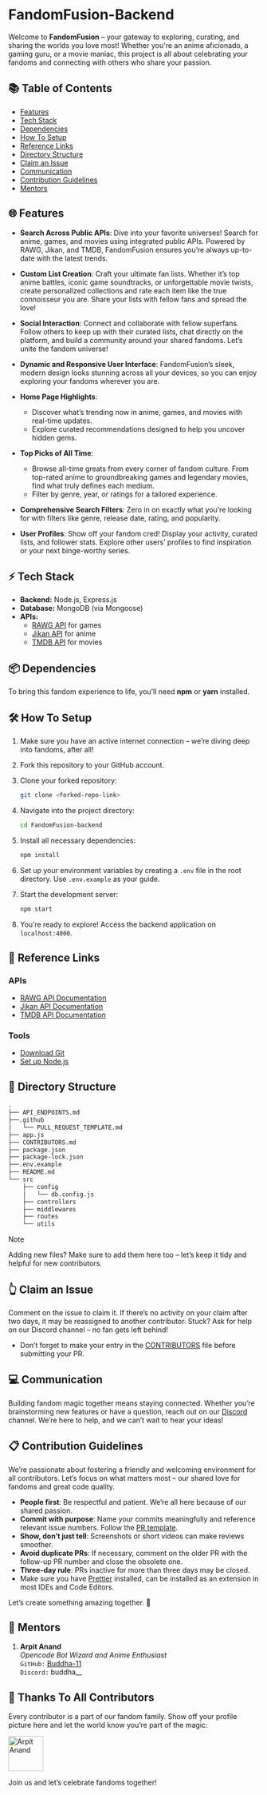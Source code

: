 # FandomFusion-Backend

Welcome to **FandomFusion** – your gateway to exploring, curating, and sharing the worlds you love most! Whether you're an anime aficionado, a gaming guru, or a movie maniac, this project is all about celebrating your fandoms and connecting with others who share your passion.

## 📚 Table of Contents

-   [Features](#-features)
-   [Tech Stack](#-tech-stack)
-   [Dependencies](#-dependencies)
-   [How To Setup](#️-how-to-setup)
-   [Reference Links](#-reference-links)
-   [Directory Structure](#-directory-structure)
-   [Claim an Issue](#-claim-an-issue)
-   [Communication](#-communication)
-   [Contribution Guidelines](#-contribution-guidelines)
-   [Mentors](#-mentors)

## 🌐 Features

-   **Search Across Public APIs**: Dive into your favorite universes! Search for anime, games, and movies using integrated public APIs. Powered by RAWG, Jikan, and TMDB, FandomFusion ensures you’re always up-to-date with the latest trends.

-   **Custom List Creation**: Craft your ultimate fan lists. Whether it’s top anime battles, iconic game soundtracks, or unforgettable movie twists, create personalized collections and rate each item like the true connoisseur you are. Share your lists with fellow fans and spread the love!

-   **Social Interaction**: Connect and collaborate with fellow superfans. Follow others to keep up with their curated lists, chat directly on the platform, and build a community around your shared fandoms. Let’s unite the fandom universe!

-   **Dynamic and Responsive User Interface**: FandomFusion’s sleek, modern design looks stunning across all your devices, so you can enjoy exploring your fandoms wherever you are.

-   **Home Page Highlights**:
    -   Discover what’s trending now in anime, games, and movies with real-time updates.
    -   Explore curated recommendations designed to help you uncover hidden gems.

-   **Top Picks of All Time**:
    -   Browse all-time greats from every corner of fandom culture. From top-rated anime to groundbreaking games and legendary movies, find what truly defines each medium.
    -   Filter by genre, year, or ratings for a tailored experience.

-   **Comprehensive Search Filters**: Zero in on exactly what you’re looking for with filters like genre, release date, rating, and popularity. 

-   **User Profiles**: Show off your fandom cred! Display your activity, curated lists, and follower stats. Explore other users’ profiles to find inspiration or your next binge-worthy series.

## ⚡ Tech Stack

-   **Backend:** Node.js, Express.js
-   **Database:** MongoDB (via Mongoose)
-   **APIs:**
    -   [RAWG API](https://api.rawg.io/docs/) for games
    -   [Jikan API](https://docs.api.jikan.moe/) for anime
    -   [TMDB API](https://developer.themoviedb.org/reference/intro/getting-started) for movies

## 📦 Dependencies

To bring this fandom experience to life, you’ll need **npm** or **yarn** installed.

## 🛠️ How To Setup

1. Make sure you have an active internet connection – we’re diving deep into fandoms, after all!
2. Fork this repository to your GitHub account.
3. Clone your forked repository:

   ```bash
   git clone <forked-repo-link>
   ```

4. Navigate into the project directory:

   ```bash
   cd FandomFusion-backend
   ```

5. Install all necessary dependencies:

   ```bash
   npm install
   ```

6. Set up your environment variables by creating a `.env` file in the root directory. Use `.env.example` as your guide.

7. Start the development server:

   ```bash
   npm start
   ```

8. You’re ready to explore! Access the backend application on `localhost:4000`.

## 🔗 Reference Links

### APIs

-   [RAWG API Documentation](https://api.rawg.io/docs/)
-   [Jikan API Documentation](https://docs.api.jikan.moe/)
-   [TMDB API Documentation](https://developer.themoviedb.org/reference/intro/getting-started)

### Tools

-   [Download Git](https://git-scm.com/downloads)
-   [Set up Node.js](https://nodejs.org/en/blog/release/)

## 📁 Directory Structure

```bash
.
├── API_ENDPOINTS.md
├──.github
│   └── PULL_REQUEST_TEMPLATE.md
├── app.js
├── CONTRIBUTORS.md
├── package.json
├── package-lock.json
├──.env.example
├── README.md
└── src
    ├── config
    │   └── db.config.js
    ├── controllers
    ├── middlewares
    ├── routes
    └── utils

```
> [!NOTE]
> Adding new files? Make sure to add them here too – let’s keep it tidy and helpful for new contributors.

## 👆 Claim an Issue

Comment on the issue to claim it. If there’s no activity on your claim after two days, it may be reassigned to another contributor. Stuck? Ask for help on our Discord channel – no fan gets left behind!

-   Don’t forget to make your entry in the [CONTRIBUTORS](CONTRIBUTORS.md) file before submitting your PR.

## 💻 Communication

Building fandom magic together means staying connected. Whether you’re brainstorming new features or have a question, reach out on our [Discord](https://discord.gg/YcUxtezg) channel. We’re here to help, and we can’t wait to hear your ideas!

## 📋 Contribution Guidelines

We’re passionate about fostering a friendly and welcoming environment for all contributors. Let’s focus on what matters most – our shared love for fandoms and great code quality.

-   **People first**: Be respectful and patient. We’re all here because of our shared passion.
-   **Commit with purpose**: Name your commits meaningfully and reference relevant issue numbers. Follow the [PR template](.github/PULL_REQUEST_TEMPLATE.md).
-   **Show, don’t just tell**: Screenshots or short videos can make reviews smoother.
-   **Avoid duplicate PRs**: If necessary, comment on the older PR with the follow-up PR number and close the obsolete one.
-   **Three-day rule**: PRs inactive for more than three days may be closed.
-   Make sure you have [Prettier](https://prettier.io/) installed, can be installed as an extension in most IDEs and Code Editors.

Let’s create something amazing together. 🌟

## 🤝 Mentors

1.  **Arpit Anand**  
    _Opencode Bot Wizard and Anime Enthusiast_  
    `GitHub:` [Buddha-11](https://github.com/Buddha-11)  
    `Discord:` buddha__  

## 💪 Thanks To All Contributors

Every contributor is a part of our fandom family. Show off your profile picture here and let the world know you’re part of the magic:

<div align="left">
    <!-- FORMAT TO ADD YOUR ENTRY
    <a href="https://github.com/<GITHUB_USERNAME>" title="<GITHUB_USERNAME>">
        <img src="https://github.com/<GITHUB_USERNAME>.png" width="70px" style="border-radius: 50%" alt="<FULL_NAME>">
    </a>
    replace <GITHUB_USERNAME> with your GitHub username
    replace <FULL_NAME> with your full name
    -->
    <a href="https://github.com/Buddha-11" title="Arpit Anand">
        <img src="https://github.com/Buddha-11.png" width="70px" alt="Arpit Anand">
    </a>
</div>

Join us and let’s celebrate fandoms together!
